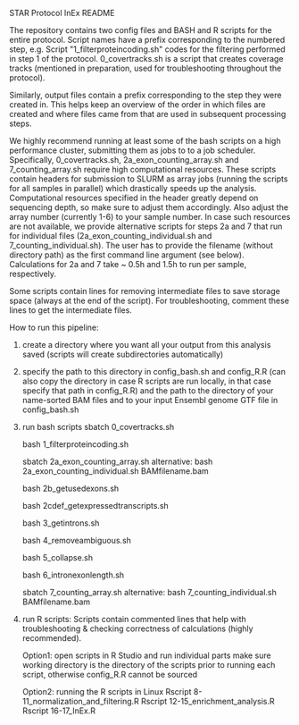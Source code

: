STAR Protocol InEx README

The repository contains two config files and BASH and R scripts for the entire protocol. Script names have a prefix corresponding to the numbered step, e.g. Script "1_filterproteincoding.sh" codes for the filtering performed in step 1 of the protocol. 0_covertracks.sh is a script that creates coverage tracks (mentioned in preparation, used for troubleshooting throughout the protocol). 

Similarly, output files contain a prefix corresponding to the step they were created in. This helps keep an overview of the order in which files are created and where files came from that are used in subsequent processing steps. 

We highly recommend running at least some of the bash scripts on a high performance cluster, submitting them as jobs to to a job scheduler. 
Specifically, 0_covertracks.sh, 2a_exon_counting_array.sh and 7_counting_array.sh require high computational resources. These scripts contain headers for submission to SLURM as array jobs (running the scripts for all samples in parallel) which drastically speeds up the analysis. Computational resources specified in the header greatly depend on sequencing depth, so make sure to adjust them accordingly. Also adjust the array number (currently 1-6) to your sample number. 
In case such resources are not available, we provide alternative scripts for steps 2a and 7 that run for individual files (2a_exon_counting_individual.sh and 7_counting_individual.sh). The user has to provide the filename (without directory path) as the first command line argument (see below). Calculations for 2a and 7 take ~ 0.5h and 1.5h to run per sample, respectively. 

Some scripts contain lines for removing intermediate files to save storage space (always at the end of the script). For troubleshooting, comment these lines to get the intermediate files. 

How to run this pipeline: 
1. create a directory where you want all your output from this analysis saved (scripts will create subdirectories automatically) 
2. specify the path to this directory in config_bash.sh and config_R.R (can also copy the directory in case R scripts are run locally, in that case specify that path in config_R.R) and the path to the directory of your name-sorted BAM files and to your input Ensembl genome GTF file in config_bash.sh  
3. run bash scripts
	sbatch 0_covertracks.sh

	bash 1_filterproteincoding.sh

	sbatch 2a_exon_counting_array.sh
	alternative:
	bash 2a_exon_counting_individual.sh BAMfilename.bam 

	bash 2b_getusedexons.sh

	bash 2cdef_getexpressedtranscripts.sh

	bash 3_getintrons.sh

	bash 4_removeambiguous.sh

	bash 5_collapse.sh

	bash 6_intronexonlength.sh

	sbatch 7_counting_array.sh
	alternative:
	bash 7_counting_individual.sh BAMfilename.bam 

4. run R scripts: Scripts contain commented lines that help with troubleshooting & checking correctness of calculations (highly recommended). 

	Option1: open scripts in R Studio and run individual parts 
	make sure working directory is the directory of the scripts prior to running each script, otherwise config_R.R cannot be sourced

	Option2: running the R scripts in Linux
	Rscript 8-11_normalization_and_filtering.R
	Rscript 12-15_enrichment_analysis.R
	Rscript 16-17_InEx.R

